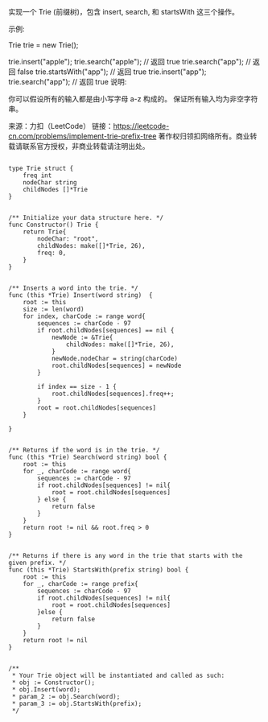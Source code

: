 实现一个 Trie (前缀树)，包含 insert, search, 和 startsWith 这三个操作。

示例:

Trie trie = new Trie();

trie.insert("apple");
trie.search("apple"); // 返回 true
trie.search("app"); // 返回 false
trie.startsWith("app"); // 返回 true
trie.insert("app");
trie.search("app"); // 返回 true
说明:

你可以假设所有的输入都是由小写字母 a-z 构成的。
保证所有输入均为非空字符串。

来源：力扣（LeetCode）
链接：https://leetcode-cn.com/problems/implement-trie-prefix-tree
著作权归领扣网络所有。商业转载请联系官方授权，非商业转载请注明出处。

```golang

type Trie struct {
    freq int
    nodeChar string
    childNodes []*Trie
}


/** Initialize your data structure here. */
func Constructor() Trie {
    return Trie{
        nodeChar: "root",
        childNodes: make([]*Trie, 26),
        freq: 0,
    }
}


/** Inserts a word into the trie. */
func (this *Trie) Insert(word string)  {
    root := this
    size := len(word)
    for index, charCode := range word{
        sequences := charCode - 97
        if root.childNodes[sequences] == nil {
            newNode := &Trie{
                childNodes: make([]*Trie, 26),
            }
            newNode.nodeChar = string(charCode)
            root.childNodes[sequences] = newNode
        }
    
        if index == size - 1 {
            root.childNodes[sequences].freq++;
        }
        root = root.childNodes[sequences]
    }
    
}


/** Returns if the word is in the trie. */
func (this *Trie) Search(word string) bool {
    root := this
    for _, charCode := range word{
        sequences := charCode - 97
        if root.childNodes[sequences] != nil{
            root = root.childNodes[sequences]
        } else {
            return false
        }
    }
    return root != nil && root.freq > 0
}


/** Returns if there is any word in the trie that starts with the given prefix. */
func (this *Trie) StartsWith(prefix string) bool {
    root := this
    for _, charCode := range prefix{
        sequences := charCode - 97
        if root.childNodes[sequences] != nil{
            root = root.childNodes[sequences]
        }else {
            return false
        }
    }
    return root != nil
}


/**
 * Your Trie object will be instantiated and called as such:
 * obj := Constructor();
 * obj.Insert(word);
 * param_2 := obj.Search(word);
 * param_3 := obj.StartsWith(prefix);
 */

```